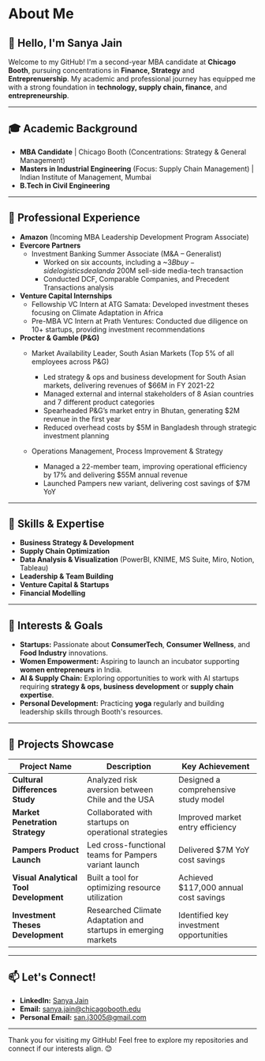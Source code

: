 # About Me

## 👋 Hello, I'm Sanya Jain

Welcome to my GitHub! I'm a second-year MBA candidate at **Chicago Booth**, pursuing concentrations in **Finance, Strategy** and **Entreprenuership**. My academic and professional journey has equipped me with a strong foundation in **technology, supply chain, finance**, and **entrepreneurship**.

---

## 🎓 Academic Background
- **MBA Candidate** | Chicago Booth (Concentrations: Strategy & General Management)
- **Masters in Industrial Engineering** (Focus: Supply Chain Management) | Indian Institute of Management, Mumbai
- **B.Tech in Civil Engineering**

---

## 💼 Professional Experience
- **Amazon** (Incoming MBA Leadership Development Program Associate)
- **Evercore Partners**  
  - Investment Banking Summer Associate (M&A – Generalist)  
    - Worked on six accounts, including a ~$3B buy-side logistics deal and a ~$200M sell-side media-tech transaction  
    - Conducted DCF, Comparable Companies, and Precedent Transactions analysis
- **Venture Capital Internships**  
  - Fellowship VC Intern at ATG Samata: Developed investment theses focusing on Climate Adaptation in Africa  
  - Pre-MBA VC Intern at Prath Ventures: Conducted due diligence on 10+ startups, providing investment recommendations
- **Procter & Gamble (P&G)**  
  - Market Availability Leader, South Asian Markets (Top 5% of all employees across P&G)  
    - Led strategy & ops and business development for South Asian markets, delivering revenues of $66M in FY 2021-22
    - Managed external and internal stakeholders of 8 Asian countries and 7 different product categories
    - Spearheaded P&G’s market entry in Bhutan, generating $2M revenue in the first year  
    - Reduced overhead costs by $5M in Bangladesh through strategic investment planning  
  
  - Operations Management, Process Improvement & Strategy  
    - Managed a 22-member team, improving operational efficiency by 17% and delivering $55M annual revenue
    - Launched Pampers new variant, delivering cost savings of $7M YoY

---

## 🌟 Skills & Expertise
- **Business Strategy & Development**
- **Supply Chain Optimization**
- **Data Analysis & Visualization** (PowerBI, KNIME, MS Suite, Miro, Notion, Tableau)
- **Leadership & Team Building**
- **Venture Capital & Startups**
- **Financial Modelling**

---

## 🚀 Interests & Goals
- **Startups:** Passionate about **ConsumerTech**, **Consumer Wellness**, and **Food Industry** innovations.
- **Women Empowerment:** Aspiring to launch an incubator supporting **women entrepreneurs** in India.
- **AI & Supply Chain:** Exploring opportunities to work with AI startups requiring **strategy & ops, business development** or **supply chain expertise**.
- **Personal Development:** Practicing **yoga** regularly and building leadership skills through Booth's resources.

---

## 📌 Projects Showcase

| Project Name                          | Description                                                                 | Key Achievement                          |
|---------------------------------------|-----------------------------------------------------------------------------|------------------------------------------|
| **Cultural Differences Study**       | Analyzed risk aversion between Chile and the USA                           | Designed a comprehensive study model      |
| **Market Penetration Strategy**      | Collaborated with startups on operational strategies                       | Improved market entry efficiency          |
| **Pampers Product Launch**           | Led cross-functional teams for Pampers variant launch                      | Delivered $7M YoY cost savings            |
| **Visual Analytical Tool Development**| Built a tool for optimizing resource utilization                           | Achieved $117,000 annual cost savings     |
| **Investment Theses Development**    | Researched Climate Adaptation and startups in emerging markets             | Identified key investment opportunities   |

---

## 📫 Let's Connect!
- **LinkedIn:** [Sanya Jain](https://www.linkedin.com/in/sanya-jain-649278b7/)  
- **Email:** sanya.jain@chicagobooth.edu
- **Personal Email:** san.j3005@gmail.com   
---

Thank you for visiting my GitHub! Feel free to explore my repositories and connect if our interests align. 😊
